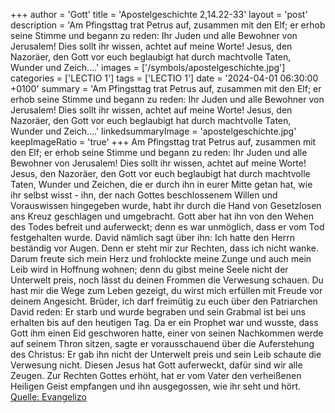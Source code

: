 +++
author = 'Gott'
title = 'Apostelgeschichte 2,14.22-33'
layout = 'post'
description = 'Am Pfingsttag trat Petrus auf, zusammen mit den Elf; er erhob seine Stimme und begann zu reden: Ihr Juden und alle Bewohner von Jerusalem! Dies sollt ihr wissen, achtet auf meine Worte! Jesus, den Nazoräer, den Gott vor euch beglaubigt hat durch machtvolle Taten, Wunder und Zeich....'
images = ['/symbols/apostelgeschichte.jpg']
categories = ['LECTIO 1']
tags = ['LECTIO 1']
date = '2024-04-01 06:30:00 +0100'
summary = 'Am Pfingsttag trat Petrus auf, zusammen mit den Elf; er erhob seine Stimme und begann zu reden: Ihr Juden und alle Bewohner von Jerusalem! Dies sollt ihr wissen, achtet auf meine Worte! Jesus, den Nazoräer, den Gott vor euch beglaubigt hat durch machtvolle Taten, Wunder und Zeich....'
linkedsummaryImage = 'apostelgeschichte.jpg'
keepImageRatio = 'true'
+++
Am Pfingsttag trat Petrus auf, zusammen mit den Elf; er erhob seine Stimme und begann zu reden: Ihr Juden und alle Bewohner von Jerusalem! Dies sollt ihr wissen, achtet auf meine Worte!
Jesus, den Nazoräer, den Gott vor euch beglaubigt hat durch machtvolle Taten, Wunder und Zeichen, die er durch ihn in eurer Mitte getan hat, wie ihr selbst wisst -
ihn, der nach Gottes beschlossenem Willen und Vorauswissen hingegeben wurde, habt ihr durch die Hand von Gesetzlosen ans Kreuz geschlagen und umgebracht.<!--more-->
Gott aber hat ihn von den Wehen des Todes befreit und auferweckt; denn es war unmöglich, dass er vom Tod festgehalten wurde.
David nämlich sagt über ihn: Ich hatte den Herrn beständig vor Augen. Denn er steht mir zur Rechten, dass ich nicht wanke.
Darum freute sich mein Herz und frohlockte meine Zunge und auch mein Leib wird in Hoffnung wohnen;
denn du gibst meine Seele nicht der Unterwelt preis, noch lässt du deinen Frommen die Verwesung schauen.
Du hast mir die Wege zum Leben gezeigt, du wirst mich erfüllen mit Freude vor deinem Angesicht.
Brüder, ich darf freimütig zu euch über den Patriarchen David reden: Er starb und wurde begraben und sein Grabmal ist bei uns erhalten bis auf den heutigen Tag.
Da er ein Prophet war und wusste, dass Gott ihm einen Eid geschworen hatte, einer von seinen Nachkommen werde auf seinem Thron sitzen,
sagte er vorausschauend über die Auferstehung des Christus: Er gab ihn nicht der Unterwelt preis und sein Leib schaute die Verwesung nicht.
Diesen Jesus hat Gott auferweckt, dafür sind wir alle Zeugen.
Zur Rechten Gottes erhöht, hat er vom Vater den verheißenen Heiligen Geist empfangen und ihn ausgegossen, wie ihr seht und hört.<br> [Quelle: Evangelizo](https://evangeliumtagfuertag.org/DE/gospel)